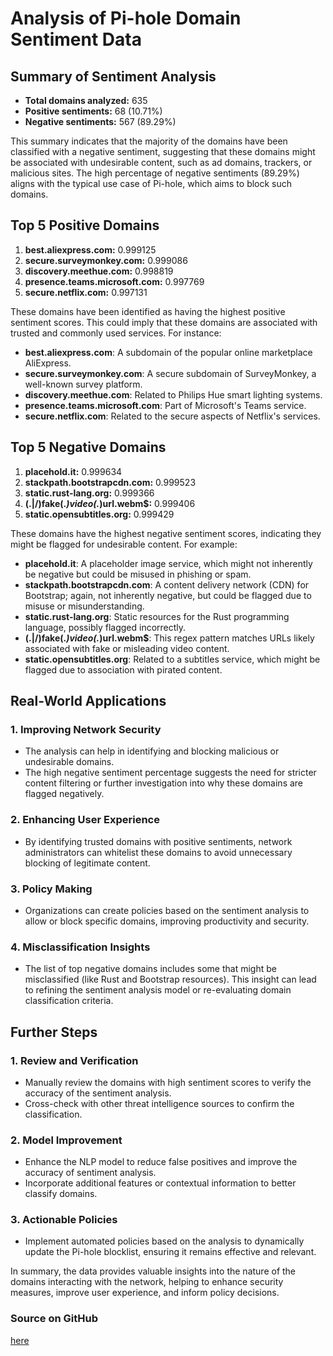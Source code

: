 # Analysis of Pi-hole Domain Sentiment Data

## Summary of Sentiment Analysis
- **Total domains analyzed:** 635
- **Positive sentiments:** 68 (10.71%)
- **Negative sentiments:** 567 (89.29%)

This summary indicates that the majority of the domains have been classified with a negative sentiment, suggesting that these domains might be associated with undesirable content, such as ad domains, trackers, or malicious sites. The high percentage of negative sentiments (89.29%) aligns with the typical use case of Pi-hole, which aims to block such domains.

## Top 5 Positive Domains
1. **best.aliexpress.com:** 0.999125
2. **secure.surveymonkey.com:** 0.999086
3. **discovery.meethue.com:** 0.998819
4. **presence.teams.microsoft.com:** 0.997769
5. **secure.netflix.com:** 0.997131

These domains have been identified as having the highest positive sentiment scores. This could imply that these domains are associated with trusted and commonly used services. For instance:
- **best.aliexpress.com**: A subdomain of the popular online marketplace AliExpress.
- **secure.surveymonkey.com**: A secure subdomain of SurveyMonkey, a well-known survey platform.
- **discovery.meethue.com**: Related to Philips Hue smart lighting systems.
- **presence.teams.microsoft.com**: Part of Microsoft's Teams service.
- **secure.netflix.com**: Related to the secure aspects of Netflix's services.

## Top 5 Negative Domains
1. **placehold.it:** 0.999634
2. **stackpath.bootstrapcdn.com:** 0.999523
3. **static.rust-lang.org:** 0.999366
4. **(\.|/)fake(.*)video(.*)url.webm$:** 0.999406
5. **static.opensubtitles.org:** 0.999429

These domains have the highest negative sentiment scores, indicating they might be flagged for undesirable content. For example:
- **placehold.it**: A placeholder image service, which might not inherently be negative but could be misused in phishing or spam.
- **stackpath.bootstrapcdn.com**: A content delivery network (CDN) for Bootstrap; again, not inherently negative, but could be flagged due to misuse or misunderstanding.
- **static.rust-lang.org**: Static resources for the Rust programming language, possibly flagged incorrectly.
- **(\.|/)fake(.*)video(.*)url.webm$**: This regex pattern matches URLs likely associated with fake or misleading video content.
- **static.opensubtitles.org**: Related to a subtitles service, which might be flagged due to association with pirated content.

## Real-World Applications
### 1. Improving Network Security
- The analysis can help in identifying and blocking malicious or undesirable domains.
- The high negative sentiment percentage suggests the need for stricter content filtering or further investigation into why these domains are flagged negatively.

### 2. Enhancing User Experience
- By identifying trusted domains with positive sentiments, network administrators can whitelist these domains to avoid unnecessary blocking of legitimate content.

### 3. Policy Making
- Organizations can create policies based on the sentiment analysis to allow or block specific domains, improving productivity and security.

### 4. Misclassification Insights
- The list of top negative domains includes some that might be misclassified (like Rust and Bootstrap resources). This insight can lead to refining the sentiment analysis model or re-evaluating domain classification criteria.

## Further Steps
### 1. Review and Verification
- Manually review the domains with high sentiment scores to verify the accuracy of the sentiment analysis.
- Cross-check with other threat intelligence sources to confirm the classification.

### 2. Model Improvement
- Enhance the NLP model to reduce false positives and improve the accuracy of sentiment analysis.
- Incorporate additional features or contextual information to better classify domains.

### 3. Actionable Policies
- Implement automated policies based on the analysis to dynamically update the Pi-hole blocklist, ensuring it remains effective and relevant.

In summary, the data provides valuable insights into the nature of the domains interacting with the network, helping to enhance security measures, improve user experience, and inform policy decisions.

### Source on GitHub
[here](https://github.com/slyfox1186/script-repo/blob/main/Machine-Learning/pihole.py)
